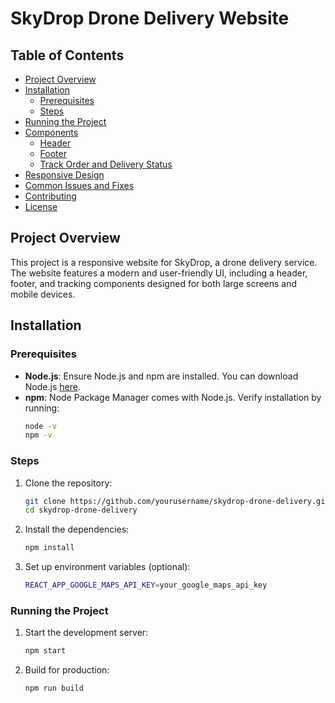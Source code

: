 # SkyDrop Drone Delivery Website


## Table of Contents
- [Project Overview](#project-overview)
- [Installation](#installation)
  - [Prerequisites](#prerequisites)
  - [Steps](#steps)
- [Running the Project](#running-the-project)
- [Components](#components)
  - [Header](#header)
  - [Footer](#footer)
  - [Track Order and Delivery Status](#track-order-and-delivery-status)
- [Responsive Design](#responsive-design)
- [Common Issues and Fixes](#common-issues-and-fixes)
- [Contributing](#contributing)
- [License](#license)

## Project Overview
This project is a responsive website for SkyDrop, a drone delivery service. The website features a modern and user-friendly UI, including a header, footer, and tracking components designed for both large screens and mobile devices.

## Installation

### Prerequisites
- **Node.js**: Ensure Node.js and npm are installed. You can download Node.js [here](https://nodejs.org/).
- **npm**: Node Package Manager comes with Node.js. Verify installation by running:
  ```bash
  node -v
  npm -v

### Steps
1. Clone the repository:
   ```bash
   git clone https://github.com/yourusername/skydrop-drone-delivery.git
   cd skydrop-drone-delivery

2. Install the dependencies:
   ```bash
   npm install

3. Set up environment variables (optional):
   ```bash
   REACT_APP_GOOGLE_MAPS_API_KEY=your_google_maps_api_key

### Running the Project
1. Start the development server:
   ```bash
   npm start

2. Build for production:
   ```bash
   npm run build
